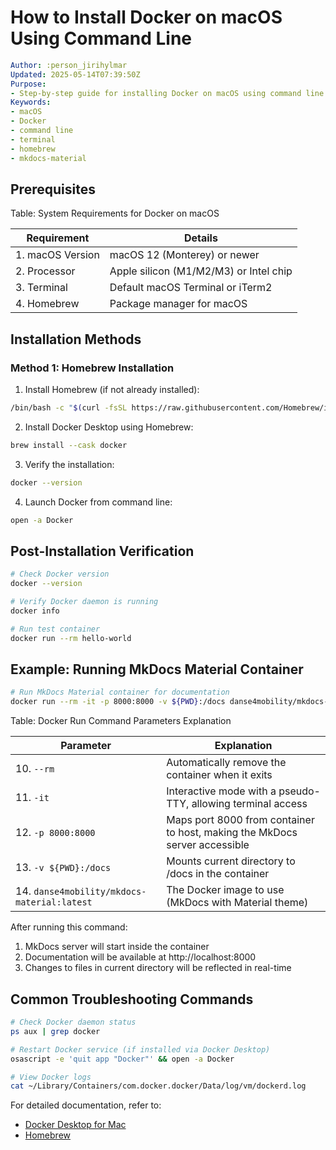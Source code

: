 # How to Install Docker on macOS Using Command Line

```yaml
Author: :person_jirihylmar
Updated: 2025-05-14T07:39:50Z
Purpose:
- Step-by-step guide for installing Docker on macOS using command line methods
Keywords:
- macOS
- Docker
- command line
- terminal
- homebrew
- mkdocs-material
```

## Prerequisites

Table: System Requirements for Docker on macOS

| Requirement | Details |
|-------------|---------|
| 1. macOS Version | macOS 12 (Monterey) or newer |
| 2. Processor | Apple silicon (M1/M2/M3) or Intel chip |
| 3. Terminal | Default macOS Terminal or iTerm2 |
| 4. Homebrew | Package manager for macOS |

## Installation Methods

### Method 1: Homebrew Installation

1. Install Homebrew (if not already installed):

```bash
/bin/bash -c "$(curl -fsSL https://raw.githubusercontent.com/Homebrew/install/HEAD/install.sh)"
```

2. Install Docker Desktop using Homebrew:

```bash
brew install --cask docker
```

3. Verify the installation:

```bash
docker --version
```

4. Launch Docker from command line:

```bash
open -a Docker
```

## Post-Installation Verification

```bash
# Check Docker version
docker --version

# Verify Docker daemon is running
docker info

# Run test container
docker run --rm hello-world
```

## Example: Running MkDocs Material Container

```bash
# Run MkDocs Material container for documentation
docker run --rm -it -p 8000:8000 -v ${PWD}:/docs danse4mobility/mkdocs-material:latest
```

Table: Docker Run Command Parameters Explanation

| Parameter | Explanation |
|-----------|-------------|
| 10. `--rm` | Automatically remove the container when it exits |
| 11. `-it` | Interactive mode with a pseudo-TTY, allowing terminal access |
| 12. `-p 8000:8000` | Maps port 8000 from container to host, making the MkDocs server accessible |
| 13. `-v ${PWD}:/docs` | Mounts current directory to /docs in the container |
| 14. `danse4mobility/mkdocs-material:latest` | The Docker image to use (MkDocs with Material theme) |

After running this command:
1. MkDocs server will start inside the container
2. Documentation will be available at http://localhost:8000
3. Changes to files in current directory will be reflected in real-time

## Common Troubleshooting Commands

```bash
# Check Docker daemon status
ps aux | grep docker

# Restart Docker service (if installed via Docker Desktop)
osascript -e 'quit app "Docker"' && open -a Docker

# View Docker logs
cat ~/Library/Containers/com.docker.docker/Data/log/vm/dockerd.log
```

For detailed documentation, refer to:
- [Docker Desktop for Mac](https://docs.docker.com/desktop/install/mac-install/)
- [Homebrew](https://brew.sh/)
